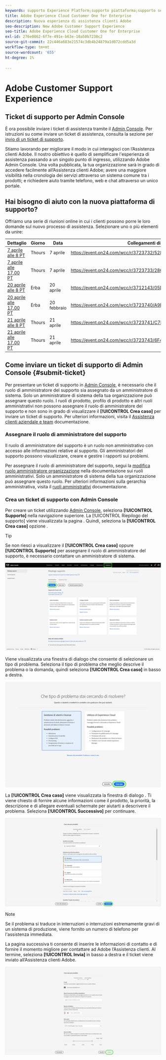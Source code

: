 ```yaml
---
keywords: supporto Experience Platform;supporto piattaforma;supporto servizi intelligenti; assistenza ai clienti; supporto ai di attribuzione; sostegno rtcdp; invia ticket di supporto;supporto clienti
title: Adobe Experience Cloud Customer One for Enterprise
description: Nuova esperienza di assistenza clienti Adobe
seo-description: New Adobe Customer Support Experience
seo-title: Adobe Experience Cloud Customer One for Enterprise
exl-id: 276e0862-6f7e-491e-b63e-10a50b7238c2
source-git-commit: 22c446a683e21574c3db4b24879a1d072cdd5a3d
workflow-type: tm+mt
source-wordcount: '655'
ht-degree: 1%

---
```


# Adobe Customer Support Experience

## Ticket di supporto per Admin Console

È ora possibile inviare i ticket di assistenza tramite il [Admin Console](https://adminconsole.adobe.com/). Per istruzioni su come inviare un ticket di assistenza, consulta la sezione per [invio di un ticket di supporto](#submit-ticket).

Stiamo lavorando per migliorare il modo in cui interagisci con l’Assistenza clienti Adobe. Il nostro obiettivo è quello di semplificare l&#39;esperienza di assistenza passando a un singolo punto di ingresso, utilizzando Adobe Admin Console. Una volta pubblicata, la tua organizzazione sarà in grado di accedere facilmente all’Assistenza clienti Adobe; avere una maggiore visibilità nella cronologia dei servizi attraverso un sistema comune tra i prodotti; e richiedere aiuto tramite telefono, web e chat attraverso un unico portale.

## Hai bisogno di aiuto con la nuova piattaforma di supporto?

Offriamo una serie di riunioni online in cui i clienti possono porre le loro domande sul nuovo processo di assistenza. Selezionare uno o più elementi da unire:

| Dettaglio | Giorno | Data | Collegamenti di registrazione |
|--- |--- |--- |--- |
| [7 aprile alle 8 PT](https://event.on24.com/wcc/r/3723732/5288A3B031AD858BF241EB0C0057CD85) | Thours | 7 aprile | <https://event.on24.com/wcc/r/3723732/5288A3B031AD858BF241EB0C0057CD85> |
| [7 aprile alle 17.00 PT](https://event.on24.com/wcc/r/3723733/286EFEA9E8D9B6BB49464862F5414B8C) | Thours | 7 aprile | <https://event.on24.com/wcc/r/3723733/286EFEA9E8D9B6BB49464862F5414B8C> |
| [20 aprile alle 8 PT](https://event.on24.com/wcc/r/3712143/05DAF046E4BB864E7C313B056ADE4EB2) | Erba | 20 aprile | <https://event.on24.com/wcc/r/3712143/05DAF046E4BB864E7C313B056ADE4EB2> |
| [20 aprile alle 17.00 PT](https://event.on24.com/wcc/r/3723740/A9EDA45FA61D3FFC4BF713419B677F16) | Erba | 20 febbraio | <https://event.on24.com/wcc/r/3723740/A9EDA45FA61D3FFC4BF713419B677F16> |
| [21 aprile alle 8 PT](https://event.on24.com/wcc/r/3723741/C7EBCD38583D4D7AFCBD56029EB17C98) | Thours | 21 aprile | <https://event.on24.com/wcc/r/3723741/C7EBCD38583D4D7AFCBD56029EB17C98> |
| [21 aprile alle 17.00 PT](https://event.on24.com/wcc/r/3723743/6F41ED2648A621F1419A56F0A52F4446) | Thours | 21 aprile | <https://event.on24.com/wcc/r/3723743/6F41ED2648A621F1419A56F0A52F4446> |

## Come inviare un ticket di supporto di Admin Console {#submit-ticket}

Per presentare un ticket di supporto in [Admin Console](https://adminconsole.adobe.com/), è necessario che il ruolo di amministratore del supporto sia assegnato da un amministratore di sistema. Solo un amministratore di sistema della tua organizzazione può assegnare questo ruolo. I ruoli di prodotto, profilo di prodotto e altri ruoli amministrativi non possono assegnare il ruolo di amministratore del supporto e non sono in grado di visualizzare il **[!UICONTROL Crea caso]** per inviare un ticket di supporto. Per ulteriori informazioni, visita il [Assistenza clienti aziendale e team](https://helpx.adobe.com/enterprise/using/support-and-expert-services.html) documentazione.

### Assegnare il ruolo di amministratore del supporto

Il ruolo di amministratore del supporto è un ruolo non amministrativo con accesso alle informazioni relative al supporto. Gli amministratori del supporto possono visualizzare, creare e gestire i rapporti sui problemi.

Per assegnare il ruolo di amministratore del supporto, segui la [modifica ruolo amministratore organizzazione](https://helpx.adobe.com/enterprise/using/admin-roles.html#add-admin-teams) nella documentazione sui ruoli amministrativi. Solo un amministratore di sistema della tua organizzazione può assegnare questo ruolo. Per ulteriori informazioni sulla gerarchia amministrativa, visita il [ruoli amministrativi](https://helpx.adobe.com/enterprise/admin-guide.html/enterprise/using/admin-roles.ug.html) documentazione.

### Crea un ticket di supporto con Admin Console

Per creare un ticket utilizzando [Admin Console](https://adminconsole.adobe.com/), seleziona **[!UICONTROL Supporto]** nella navigazione superiore. La [!UICONTROL Riepilogo del supporto] viene visualizzata la pagina . Quindi, seleziona la **[!UICONTROL Crea caso]** opzione .

>[!TIP]
>
> Se non riesci a visualizzare il **[!UICONTROL Crea caso]** oppure **[!UICONTROL Supporto]** per assegnare il ruolo di amministratore del supporto, è necessario contattare un amministratore di sistema.

![Scheda Supporto Admin Console](./assets/Support.png)

Viene visualizzata una finestra di dialogo che consente di selezionare un tipo di problema. Seleziona il tipo di problema che meglio descrive il problema o la domanda, quindi seleziona **[!UICONTROL Crea caso]** in basso a destra.

![Seleziona problema](./assets/select-case-type.png)

La **[!UICONTROL Crea caso]** viene visualizzata la finestra di dialogo . Ti viene chiesto di fornire alcune informazioni come il prodotto, la priorità, la descrizione e di allegare eventuali schermate per aiutarti a descrivere il problema. Seleziona **[!UICONTROL Successivo]** per continuare.

![crea caso](./assets/create_case.png)

>[!NOTE]
>
> Se il problema si traduce in interruzioni o interruzioni estremamente gravi di un sistema di produzione, viene fornito un numero di telefono per l&#39;assistenza immediata.

La pagina successiva ti consente di inserire le informazioni di contatto e di fornire il momento migliore per contattare ad Adobe l’Assistenza clienti. Al termine, seleziona **[!UICONTROL Invia]** in basso a destra e il ticket viene inviato all’Assistenza clienti Adobe.

![Invia ticket](./assets/submit_case.png)

<!--

## What About the Legacy Systems?

New Tickets/Cases will no longer be able to be submitted in legacy systems as of May 11th.  The [Admin Console](https://adminconsole.adobe.com/) will be used to submit new tickets/cases.

### Existing Tickets/Cases

* Between May 11th and May 20th the legacy systems will remain available to work existing tickets/cases to completion.
* Beginning May 20th the support team will migrate remaining open cases from the legacy systems to the new support experience.  You will receive an email notification regarding how to contact support to continue to work these cases.
-->
